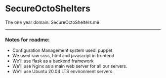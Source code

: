 # SecureOctoShelters
The one year domain: SecureOctoShelters.me
**************************
### Notes for readme:
* Configuration Management system used: puppet
* We used raw scss, html and javascript in frontend
* We'll use flask as a backend framework
* We'll use Nginx as a main web server for all our servers.
* We'll use Ubuntu 20.04 LTS environment servers.
